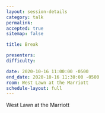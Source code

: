 ```yaml
---
layout: session-details
category: talk
permalink:
accepted: true
sitemap: false

title: Break

presenters:
difficulty:

date: 2020-10-16 11:00:00 -0500
end_date: 2020-10-16 11:30:00 -0500
room: West Lawn at the Marriott
schedule-layout: full
---
```

West Lawn at the Marriott
